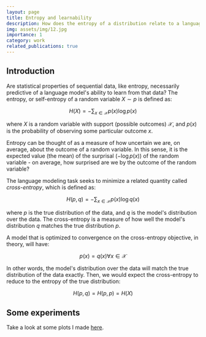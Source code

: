 ```yaml
---
layout: page
title: Entropy and learnability
description: How does the entropy of a distribution relate to a language model's ability to learn from that distribution?
img: assets/img/12.jpg
importance: 1
category: work
related_publications: true
---
```


## Introduction

Are statistical properties of sequential data, like entropy, necessarily predictive of a language model's ability to learn from that data? The entropy, or self-entropy of a random variable $X\sim p$ is defined as:

$$H(X) = -\sum_{x \in \mathcal{X}} p(x) \log p(x)$$

where $X$ is a random variable with support (possible outcomes) $\mathcal{X}$, and $p(x)$ is the probability of observing some particular outcome $x$.

Entropy can be thought of as a measure of how uncertain we are, on average, about the outcome of a random variable. In this sense, it is the expected value (the mean) of the surprisal $(-\log p(x))$ of the random variable - on average, how surprised are we by the outcome of the random variable?

The language modeling task seeks to minimize a related quantity called *cross-entropy*, which is defined as:

$$H(p, q) = -\sum_{x \in \mathcal{X}} p(x) \log q(x)$$

where $p$ is the true distribution of the data, and $q$ is the model's distribution over the data. The cross-entropy is a measure of how well the model's distribution $q$ matches the true distribution $p$.

A model that is optimized to convergence on the cross-entropy objective, in theory, will have:

$$p(x) = q(x) \forall x \in \mathcal{X}$$

In other words, the model's distribution over the data will match the true distribution of the data exactly. Then, we would expect the cross-entropy to reduce to the entropy of the true distribution:

$$H(p, q) = H(p, p) = H(X)$$

## Some experiments

Take a look at some plots I made [here](https://dan-the-meme-man.github.io/entropy-learnability/).
